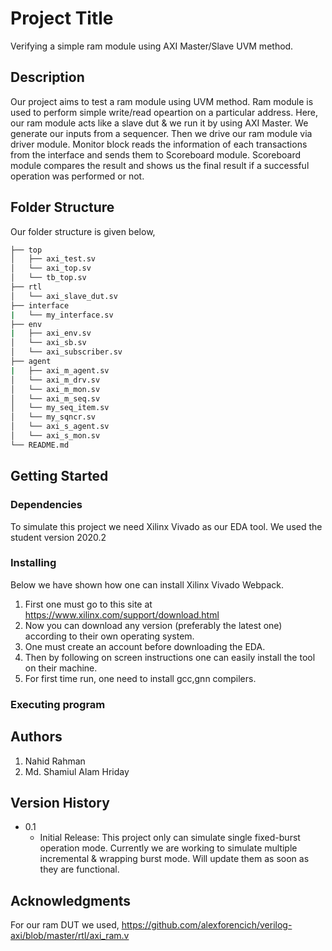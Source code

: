 # Project Title

Verifying a simple ram module using AXI Master/Slave UVM method. 

## Description

Our project aims to test a ram module using UVM method. Ram module is used to perform simple write/read opeartion on a particular address. Here, our ram module acts like a slave dut & we run it by using AXI Master. We generate our inputs from a sequencer. Then we drive our ram module via driver module. Monitor block reads the information of each transactions from the interface and sends them to Scoreboard module. Scoreboard module compares the result and shows us the final result if a successful operation was performed or not.

## Folder Structure

Our folder structure is given below,
```bash
├── top
│   ├── axi_test.sv 
│   └── axi_top.sv
│   └── tb_top.sv
├── rtl
│   └── axi_slave_dut.sv
├── interface
|   └── my_interface.sv
├── env
|   ├── axi_env.sv
│   └── axi_sb.sv
│   └── axi_subscriber.sv
├── agent
|   ├── axi_m_agent.sv
│   └── axi_m_drv.sv
│   └── axi_m_mon.sv
│   └── axi_m_seq.sv
│   └── my_seq_item.sv
│   └── my_sqncr.sv
│   └── axi_s_agent.sv
│   └── axi_s_mon.sv
└── README.md
```

## Getting Started


### Dependencies

To simulate this project we need Xilinx Vivado as our EDA tool. We used the student version 2020.2
 

### Installing

Below we have shown how one can install Xilinx Vivado Webpack. 

1) First one must go to this site at https://www.xilinx.com/support/download.html
2) Now you can download any version (preferably the latest one) according to their own operating system.
3) One must create an account before downloading the EDA.
4) Then by following on screen instructions one can easily install the tool on their machine.
5) For first time run, one need to install gcc,gnn compilers. 


### Executing program



## Authors

1) Nahid Rahman
2) Md. Shamiul Alam Hriday

## Version History

* 0.1
    * Initial Release: This project only can simulate single fixed-burst operation mode. Currently we are working to simulate multiple incremental & wrapping           burst mode. Will update them as soon as they are functional.   

## Acknowledgments

For our ram DUT we used, https://github.com/alexforencich/verilog-axi/blob/master/rtl/axi_ram.v


